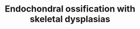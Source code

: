 ---
annotations:
- id: CL:0000092
  parent: animal cell
  type: Cell Type Ontology
  value: osteoclast
- id: PW:0000004
  parent: regulatory pathway
  type: Pathway Ontology
  value: regulatory pathway
- id: CL:0000093
  type: Cell Type Ontology
  value: obsolete osteochondroclast
- id: CL:0000138
  parent: animal cell
  type: Cell Type Ontology
  value: chondrocyte
authors:
- Rlee
- Eweitz
citedin:
- link: PMC9222608
  title: Fish as Model Systems to Study Epigenetic Drivers in Human Self-Domestication
    and Neurodevelopmental Cognitive Disorders (2022)
communities:
- SkeletalDysplasia
description: Taken from existing [[Pathway:WP474|Endochondral Ossification pathway]].  Added
  diseases linked with a dotted arrow to GeneProduct nodes, dotted arrow indicates
  what diseases are caused by mutation in the respective genes.
last-edited: 2021-05-22
ndex: 9ad94be6-8b6d-11eb-9e72-0ac135e8bacf
organisms:
- Homo sapiens
redirect_from:
- /index.php/Pathway:WP4808
- /instance/WP4808
- /instance/WP4808_rr117708
revision: r117708
schema-jsonld:
- '@context': https://schema.org/
  '@id': https://wikipathways.github.io/pathways/WP4808.html
  '@type': Dataset
  creator:
    '@type': Organization
    name: WikiPathways
  description: Taken from existing [[Pathway:WP474|Endochondral Ossification pathway]].  Added
    diseases linked with a dotted arrow to GeneProduct nodes, dotted arrow indicates
    what diseases are caused by mutation in the respective genes.
  keywords:
  - ADAMTS1
  - ADAMTS4
  - ADAMTS5
  - AKP2
  - AKT
  - Adseverin
  - Aggrecan
  - BMP6
  - BMP7
  - BMPR1A
  - Bapx1
  - C4ST1
  - CAB39
  - CALM1
  - CDKN1C
  - COL10A1
  - COL2A1
  - Carminerin
  - Cathepsin L2
  - DDR2
  - FGF18
  - FGF2
  - FGFR1
  - FGFR3
  - FrzB-1
  - GH receptor
  - GLI3
  - Growth hormone
  - HDAC4
  - HMGCS1
  - IGF1
  - IGF1R
  - IGF2
  - IHH
  - KIF3A
  - MEF2C
  - MGP
  - MMP13
  - MMP9
  - NPP1
  - Osteopontin
  - Oxygen
  - PKA
  - PLAT
  - PLAU
  - PTCH
  - PTCH1
  - PTH
  - PTHR1
  - PTHrP
  - RUNX2
  - RUNX3
  - SERPINH1
  - SLC38A2
  - SOX5
  - SOX6
  - STAT1
  - STAT5
  - Sox9
  - TG737
  - TGFB1
  - TGFB2
  - TGFBI
  - THRA
  - TIMP3
  - TNAP
  - Thyroid hormone
  - Triiodothyronine
  - VEGFA
  - cAMP
  license: CC0
  name: Endochondral ossification with skeletal dysplasias
seo: CreativeWork
title: Endochondral ossification with skeletal dysplasias
wpid: WP4808
---